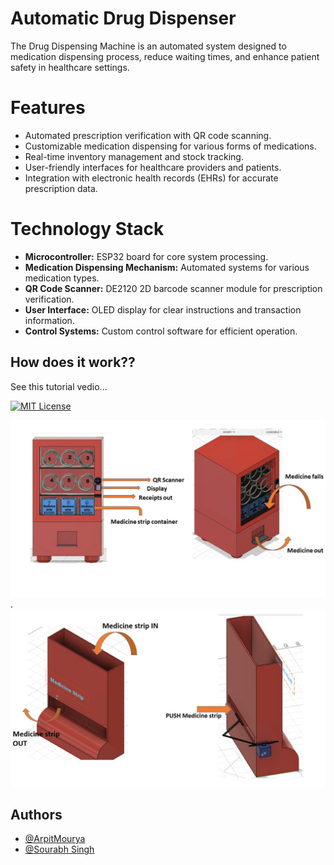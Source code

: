
# Automatic Drug Dispenser

The Drug Dispensing Machine is an automated system designed to medication dispensing process, reduce waiting times, and enhance patient safety in healthcare settings.

# Features

- Automated prescription verification with QR code scanning.
- Customizable medication dispensing for various forms of medications.
- Real-time inventory management and stock tracking.
- User-friendly interfaces for healthcare providers and patients.
- Integration with electronic health records (EHRs) for accurate prescription data.
# Technology Stack

- **Microcontroller:** ESP32 board for core system processing.
- **Medication Dispensing Mechanism:** Automated systems for various medication types.
- **QR Code Scanner:** DE2120 2D barcode scanner module for prescription verification.
- **User Interface:** OLED display for clear instructions and transaction information.
- **Control Systems:** Custom control software for efficient operation.

## How does it work??
See this tutorial vedio...

[![MIT License](https://img.shields.io/badge/Tutorial-How_To_use-green.svg)](https://www.linkedin.com/posts/arpit-mourya-068222260_hey-there-i-have-some-awesome-news-for-activity-7089540995402375168-3_OP?utm_source=share&utm_medium=member_desktop)

![See this vedio](DrugDispenser.png).
![See this vedio](Medicinestrip.png)
## Authors

- [@ArpitMourya](https://github.com/ArpitMourya)
- [@Sourabh Singh](https://github.com/SourabhSingh07)


